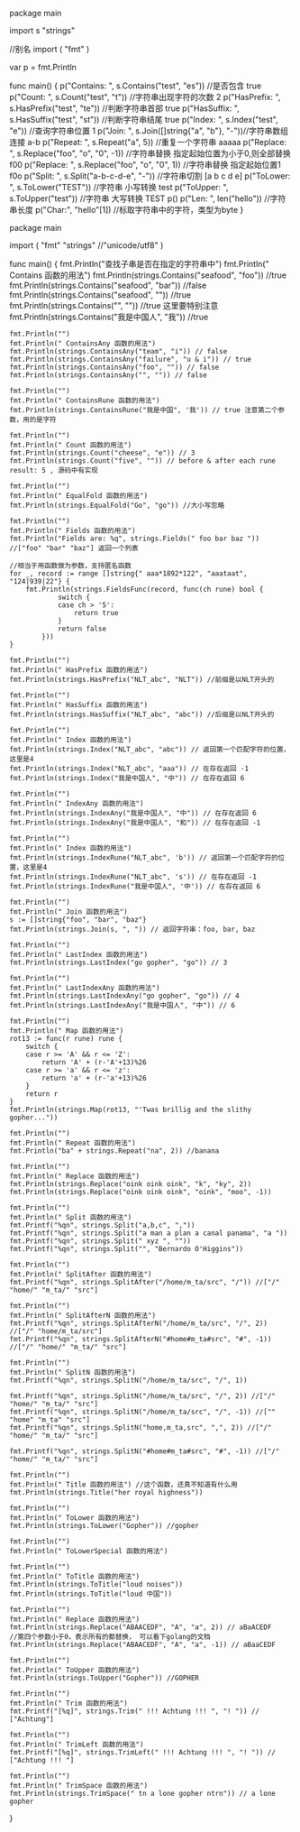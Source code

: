 package main
 
import s "strings"
 
//别名
import (
    "fmt"
)
 
var p = fmt.Println
 
func main() {
    p("Contains: ", s.Contains("test", "es")) //是否包含 true
    p("Count: ", s.Count("test", "t")) //字符串出现字符的次数 2
    p("HasPrefix: ", s.HasPrefix("test", "te")) //判断字符串首部 true
    p("HasSuffix: ", s.HasSuffix("test", "st")) //判断字符串结尾 true
    p("Index: ", s.Index("test", "e")) //查询字符串位置 1
    p("Join: ", s.Join([]string{"a", "b"}, "-"))//字符串数组 连接 a-b
    p("Repeat: ", s.Repeat("a", 5)) //重复一个字符串 aaaaa
    p("Replace: ", s.Replace("foo", "o", "0", -1)) //字符串替换 指定起始位置为小于0,则全部替换 f00
    p("Replace: ", s.Replace("foo", "o", "0", 1)) //字符串替换 指定起始位置1 f0o
    p("Split: ", s.Split("a-b-c-d-e", "-")) //字符串切割 [a b c d e]
    p("ToLower: ", s.ToLower("TEST")) //字符串 小写转换 test
    p("ToUpper: ", s.ToUpper("test")) //字符串 大写转换 TEST
    p()
    p("Len: ", len("hello")) //字符串长度
    p("Char:", "hello"[1]) //标取字符串中的字符，类型为byte
}



package main
 
import (
    "fmt"
    "strings"
    //"unicode/utf8"
)
 
func main() {
    fmt.Println("查找子串是否在指定的字符串中")
    fmt.Println(" Contains 函数的用法")
    fmt.Println(strings.Contains("seafood", "foo")) //true
    fmt.Println(strings.Contains("seafood", "bar")) //false
    fmt.Println(strings.Contains("seafood", "")) //true
    fmt.Println(strings.Contains("", "")) //true 这里要特别注意
    fmt.Println(strings.Contains("我是中国人", "我")) //true
 
    fmt.Println("")
    fmt.Println(" ContainsAny 函数的用法")
    fmt.Println(strings.ContainsAny("team", "i")) // false
    fmt.Println(strings.ContainsAny("failure", "u & i")) // true
    fmt.Println(strings.ContainsAny("foo", "")) // false
    fmt.Println(strings.ContainsAny("", "")) // false
 
    fmt.Println("")
    fmt.Println(" ContainsRune 函数的用法")
    fmt.Println(strings.ContainsRune("我是中国", '我')) // true 注意第二个参数，用的是字符
 
    fmt.Println("")
    fmt.Println(" Count 函数的用法")
    fmt.Println(strings.Count("cheese", "e")) // 3
    fmt.Println(strings.Count("five", "")) // before & after each rune result: 5 , 源码中有实现
 
    fmt.Println("")
    fmt.Println(" EqualFold 函数的用法")
    fmt.Println(strings.EqualFold("Go", "go")) //大小写忽略
 
    fmt.Println("")
    fmt.Println(" Fields 函数的用法")
    fmt.Println("Fields are: %q", strings.Fields(" foo bar baz ")) //["foo" "bar" "baz"] 返回一个列表
 
    //相当于用函数做为参数，支持匿名函数
    for _, record := range []string{" aaa*1892*122", "aaataat", "124|939|22"} {
        fmt.Println(strings.FieldsFunc(record, func(ch rune) bool {
                switch {
                case ch > '5':
                    return true
                }
                return false
            }))
    }
 
    fmt.Println("")
    fmt.Println(" HasPrefix 函数的用法")
    fmt.Println(strings.HasPrefix("NLT_abc", "NLT")) //前缀是以NLT开头的
 
    fmt.Println("")
    fmt.Println(" HasSuffix 函数的用法")
    fmt.Println(strings.HasSuffix("NLT_abc", "abc")) //后缀是以NLT开头的
 
    fmt.Println("")
    fmt.Println(" Index 函数的用法")
    fmt.Println(strings.Index("NLT_abc", "abc")) // 返回第一个匹配字符的位置，这里是4
    fmt.Println(strings.Index("NLT_abc", "aaa")) // 在存在返回 -1
    fmt.Println(strings.Index("我是中国人", "中")) // 在存在返回 6
 
    fmt.Println("")
    fmt.Println(" IndexAny 函数的用法")
    fmt.Println(strings.IndexAny("我是中国人", "中")) // 在存在返回 6
    fmt.Println(strings.IndexAny("我是中国人", "和")) // 在存在返回 -1
 
    fmt.Println("")
    fmt.Println(" Index 函数的用法")
    fmt.Println(strings.IndexRune("NLT_abc", 'b')) // 返回第一个匹配字符的位置，这里是4
    fmt.Println(strings.IndexRune("NLT_abc", 's')) // 在存在返回 -1
    fmt.Println(strings.IndexRune("我是中国人", '中')) // 在存在返回 6
 
    fmt.Println("")
    fmt.Println(" Join 函数的用法")
    s := []string{"foo", "bar", "baz"}
    fmt.Println(strings.Join(s, ", ")) // 返回字符串：foo, bar, baz
 
    fmt.Println("")
    fmt.Println(" LastIndex 函数的用法")
    fmt.Println(strings.LastIndex("go gopher", "go")) // 3
 
    fmt.Println("")
    fmt.Println(" LastIndexAny 函数的用法")
    fmt.Println(strings.LastIndexAny("go gopher", "go")) // 4
    fmt.Println(strings.LastIndexAny("我是中国人", "中")) // 6
 
    fmt.Println("")
    fmt.Println(" Map 函数的用法")
    rot13 := func(r rune) rune {
        switch {
        case r >= 'A' && r <= 'Z':
            return 'A' + (r-'A'+13)%26
        case r >= 'a' && r <= 'z':
            return 'a' + (r-'a'+13)%26
        }
        return r
    }
    fmt.Println(strings.Map(rot13, "'Twas brillig and the slithy gopher..."))
 
    fmt.Println("")
    fmt.Println(" Repeat 函数的用法")
    fmt.Println("ba" + strings.Repeat("na", 2)) //banana
 
    fmt.Println("")
    fmt.Println(" Replace 函数的用法")
    fmt.Println(strings.Replace("oink oink oink", "k", "ky", 2))
    fmt.Println(strings.Replace("oink oink oink", "oink", "moo", -1))
 
    fmt.Println("")
    fmt.Println(" Split 函数的用法")
    fmt.Printf("%qn", strings.Split("a,b,c", ","))
    fmt.Printf("%qn", strings.Split("a man a plan a canal panama", "a "))
    fmt.Printf("%qn", strings.Split(" xyz ", ""))
    fmt.Printf("%qn", strings.Split("", "Bernardo O'Higgins"))
 
    fmt.Println("")
    fmt.Println(" SplitAfter 函数的用法")
    fmt.Printf("%qn", strings.SplitAfter("/home/m_ta/src", "/")) //["/" "home/" "m_ta/" "src"]
 
    fmt.Println("")
    fmt.Println(" SplitAfterN 函数的用法")
    fmt.Printf("%qn", strings.SplitAfterN("/home/m_ta/src", "/", 2)) //["/" "home/m_ta/src"]
    fmt.Printf("%qn", strings.SplitAfterN("#home#m_ta#src", "#", -1)) //["/" "home/" "m_ta/" "src"]
 
    fmt.Println("")
    fmt.Println(" SplitN 函数的用法")
    fmt.Printf("%qn", strings.SplitN("/home/m_ta/src", "/", 1))
 
    fmt.Printf("%qn", strings.SplitN("/home/m_ta/src", "/", 2)) //["/" "home/" "m_ta/" "src"]
    fmt.Printf("%qn", strings.SplitN("/home/m_ta/src", "/", -1)) //["" "home" "m_ta" "src"]
    fmt.Printf("%qn", strings.SplitN("home,m_ta,src", ",", 2)) //["/" "home/" "m_ta/" "src"]
 
    fmt.Printf("%qn", strings.SplitN("#home#m_ta#src", "#", -1)) //["/" "home/" "m_ta/" "src"]
 
    fmt.Println("")
    fmt.Println(" Title 函数的用法") //这个函数，还真不知道有什么用
    fmt.Println(strings.Title("her royal highness"))
 
    fmt.Println("")
    fmt.Println(" ToLower 函数的用法")
    fmt.Println(strings.ToLower("Gopher")) //gopher
 
    fmt.Println("")
    fmt.Println(" ToLowerSpecial 函数的用法")
 
    fmt.Println("")
    fmt.Println(" ToTitle 函数的用法")
    fmt.Println(strings.ToTitle("loud noises"))
    fmt.Println(strings.ToTitle("loud 中国"))
 
    fmt.Println("")
    fmt.Println(" Replace 函数的用法")
    fmt.Println(strings.Replace("ABAACEDF", "A", "a", 2)) // aBaACEDF
    //第四个参数小于0，表示所有的都替换， 可以看下golang的文档
    fmt.Println(strings.Replace("ABAACEDF", "A", "a", -1)) // aBaaCEDF
 
    fmt.Println("")
    fmt.Println(" ToUpper 函数的用法")
    fmt.Println(strings.ToUpper("Gopher")) //GOPHER
 
    fmt.Println("")
    fmt.Println(" Trim 函数的用法")
    fmt.Printf("[%q]", strings.Trim(" !!! Achtung !!! ", "! ")) // ["Achtung"]
 
    fmt.Println("")
    fmt.Println(" TrimLeft 函数的用法")
    fmt.Printf("[%q]", strings.TrimLeft(" !!! Achtung !!! ", "! ")) // ["Achtung !!! "]
 
    fmt.Println("")
    fmt.Println(" TrimSpace 函数的用法")
    fmt.Println(strings.TrimSpace(" tn a lone gopher ntrn")) // a lone gopher
 
}
